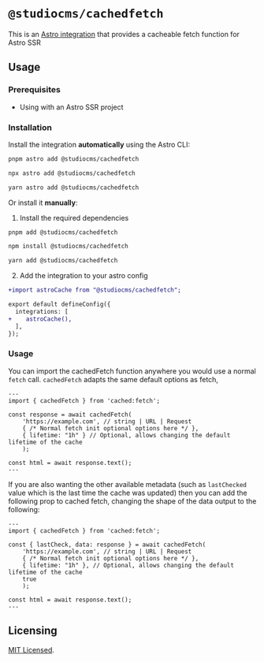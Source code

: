 # `@studiocms/cachedfetch`

This is an [Astro integration](https://docs.astro.build/en/guides/integrations-guide/) that provides a cacheable fetch function for Astro SSR

## Usage

### Prerequisites

- Using with an Astro SSR project

### Installation

Install the integration **automatically** using the Astro CLI:

```bash
pnpm astro add @studiocms/cachedfetch
```

```bash
npx astro add @studiocms/cachedfetch
```

```bash
yarn astro add @studiocms/cachedfetch
```

Or install it **manually**:

1. Install the required dependencies

```bash
pnpm add @studiocms/cachedfetch
```

```bash
npm install @studiocms/cachedfetch
```

```bash
yarn add @studiocms/cachedfetch
```

2. Add the integration to your astro config

```diff
+import astroCache from "@studiocms/cachedfetch";

export default defineConfig({
  integrations: [
+    astroCache(),
  ],
});
```

### Usage

You can import the cachedFetch function anywhere you would use a normal `fetch` call. `cachedFetch` adapts the same default options as fetch,

```astro
---
import { cachedFetch } from 'cached:fetch';

const response = await cachedFetch(
    'https://example.com', // string | URL | Request
    { /* Normal fetch init optional options here */ },
    { lifetime: "1h" } // Optional, allows changing the default lifetime of the cache
    );

const html = await response.text();
---
```

If you are also wanting the other available metadata (such as `lastChecked` value which is the last time the cache was updated) then you can add the following prop to cached fetch, changing the shape of the data output to the following:

```astro
---
import { cachedFetch } from 'cached:fetch';

const { lastCheck, data: response } = await cachedFetch(
    'https://example.com', // string | URL | Request
    { /* Normal fetch init optional options here */ },
    { lifetime: "1h" }, // Optional, allows changing the default lifetime of the cache
    true
    );

const html = await response.text();
---
```

## Licensing

[MIT Licensed](https://github.com/withstudiocms/cachedfetch/blob/main/LICENSE).